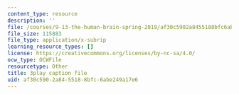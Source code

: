 ```yaml
---
content_type: resource
description: ''
file: /courses/9-13-the-human-brain-spring-2019/af30c5902a8455188bfc6abe249a17e6_YVHM8dSkimo.vtt
file_size: 115883
file_type: application/x-subrip
learning_resource_types: []
license: https://creativecommons.org/licenses/by-nc-sa/4.0/
ocw_type: OCWFile
resourcetype: Other
title: 3play caption file
uid: af30c590-2a84-5518-8bfc-6abe249a17e6
---
```

